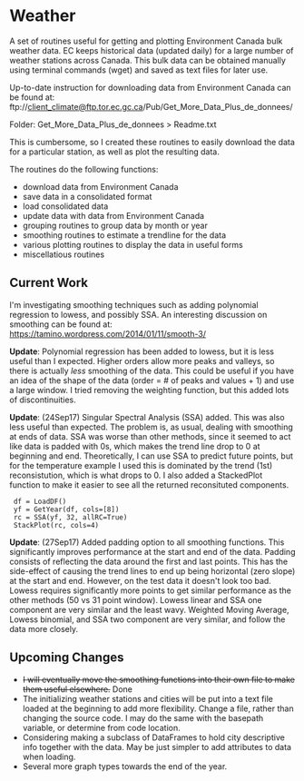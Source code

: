 # Weather

A set of routines useful for getting and plotting Environment Canada bulk weather data. EC keeps historical data (updated daily) for a large number of weather stations across Canada. This bulk data can be obtained manually using terminal commands (wget) and saved as text files for later use. 

Up-to-date instruction for downloading data from Environment Canada can be found at:
ftp://client_climate@ftp.tor.ec.gc.ca/Pub/Get_More_Data_Plus_de_donnees/ 

Folder: Get_More_Data_Plus_de_donnees > Readme.txt

This is cumbersome, so I created these routines to easily download the data for a particular station, as well as plot the resulting data.

The routines do the following functions:
* download data from Environment Canada
* save data in a consolidated format
* load consolidated data
* update data with data from Environment Canada
* grouping routines to group data by month or year
* smoothing routines to estimate a trendline for the data
* various plotting routines to display the data in useful forms
* miscellatious routines

## Current Work
I'm investigating smoothing techniques such as adding polynomial regression to lowess, and possibly SSA. An interesting discussion on smoothing can be found at: https://tamino.wordpress.com/2014/01/11/smooth-3/

**Update**: Polynomial regression has been added to lowess, but it is less useful than I expected. Higher orders allow more peaks and valleys, so there is actually *less* smoothing of the data. This could be useful if you have an idea of the shape of the data (order = # of peaks and values + 1) and use a large window. I tried removing the weighting function, but this added lots of discontinuities.

**Update**: (24Sep17) Singular Spectral Analysis (SSA) added. This was also less useful than expected. The problem is, as usual, dealing with smoothing at ends of data. SSA was worse than other methods, since it seemed to act like data is padded with 0s, which makes the trend line drop to 0 at beginning and end. Theoretically, I can use SSA to predict future points, but for the temperature example I used this is dominated by the trend (1st) reconsistution, which is what drops to 0. I also added a StackedPlot function to make it easier to see all the returned reconsituted components.

     df = LoadDF()
     yf = GetYear(df, cols=[8])
     rc = SSA(yf, 32, allRC=True)
     StackPlot(rc, cols=4)

**Update**: (27Sep17) Added padding option to all smoothing functions. This significantly improves performance at the start and end of the data. Padding consists of reflecting the data around the first and last points. This has the side-effect of causing the trend lines to end up being horizontal (zero slope) at the start and end. However, on the test data it doesn't look too bad. Lowess requires significantly more points to get similar performance as the other methods (50 vs 31 point window). Lowess linear and SSA one component are very similar and the least wavy. Weighted Moving Average, Lowess binomial, and SSA two component are very similar, and follow the data more closely.

## Upcoming Changes
* ~~I will eventually move the smoothing functions into their own file to make them useful elsewhere.~~ Done
* The initializing weather stations and cities will be put into a text file loaded at the beginning to add more flexibility. Change a file, rather than changing the source code. I may do the same with the basepath variable, or determine from code location.
* Considering making a subclass of DataFrames to hold city descriptive info together with the data. May be just simpler to add attributes to data when loading.
* Several more graph types towards the end of the year.
